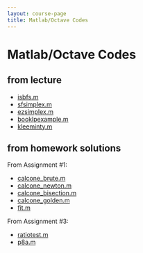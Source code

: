 ```yaml
---
layout: course-page
title: Matlab/Octave Codes
---
```


# Matlab/Octave Codes

## from lecture

  * [isbfs.m](assets/codes/isbfs.m)
  * [sfsimplex.m](assets/codes/sfsimplex.m)
  * [ezsimplex.m](assets/codes/ezsimplex.m)
  * [booklpexample.m](assets/codes/booklpexample.m)
  * [kleeminty.m](assets/codes/kleeminty.m)

## from homework solutions

From Assignment #1:

  * [calcone_brute.m](assets/codes/calcone_brute.m)
  * [calcone_newton.m](assets/codes/calcone_newton.m)
  * [calcone_bisection.m](assets/codes/calcone_bisection.m)
  * [calcone_golden.m](assets/codes/calcone_golden.m)
  * [fit.m](assets/codes/fit.m)

From Assignment #3:

  * [ratiotest.m](assets/codes/ratiotest.m)
  * [p8a.m](assets/codes/p8a.m)
